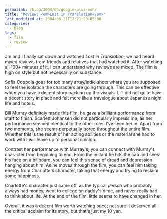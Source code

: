 ```yaml
---
permalink: /blog/2004/06/google-plus-meh/
title: "Review: <em>Lost in Translation</em>"
last_modified_at: 2004-06-21T17:21:59-05:00
categories:
  - Blog
tags:
  - film
  - review
---
```


Jm and I finally sat down and watched _Lost in Translation_; we had heard mixed reviews from friends and relatives that
had watched it. After watching all 100+ minutes of it, I can understand why reviews are mixed. The film is high on
style but not necessarily on substance.

Sofia Coppola goes for too many artsy/indie shots where you are supposed to feel the isolation the characters are going
through. This can be effective when you have a decent story backing up the visuals. LiT did not quite have a decent
story in place and felt more like a travelogue about Japanese night life and hotels.

Bill Murray definitely made this film; he gave a brilliant performance from start to finish. Scarlett Johansen did not
particularly impress me, as her performance seemed identical to the other roles I've seen her in. Apart from two moments,
she seems perpetually bored throughout the entire film. Whether this is the result of her acting abilities or the
material she had to work with I will leave up to personal opinion.

Contrast her performance with Murray's; you can connect with Murray's character from beginning to end. From the instant
he hits the cab and sees his face on a billboard, you can feel this sense of dread and depression hanging about him. As
he moves through the film, you can feel him taking energy from Charlotte's character, taking that energy and trying to
reclaim some happiness.

Charlotte's character just came off, as the typical person who probably always had money, went to college on daddy's
dime, and never really had to think about life. At the end of the film, little seems to have changed in her.

Overall, it was a decent film worth watching once; not sure it deserved all the critical acclaim for its story, but
that's just my 10 yen.